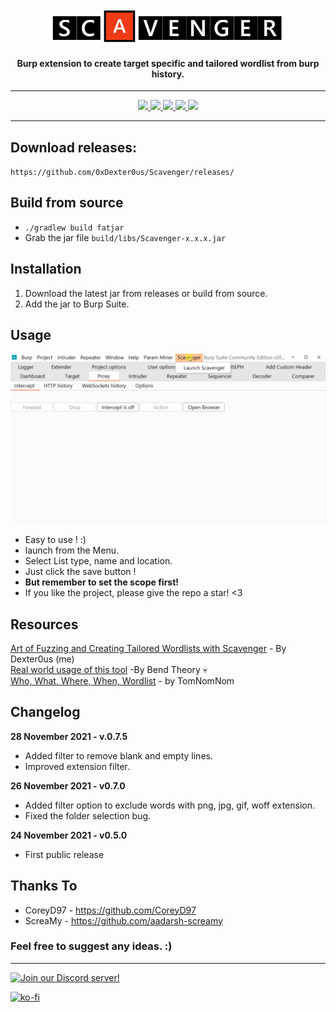 <h1 align="center">
  <br>
  <a href="https://github.com/0xDexter0us/Scavenger/"><img src="https://github.com/0xDexter0us/Scavenger/raw/main/images/scavenger.PNG" alt="Scavenger" width="380" align="middle" style="vertical-align:top"></a>
</h1>

<h4 align="center">Burp extension to create target specific and tailored wordlist from burp history.</h4>

---

<p align="center">
  <a href="https://github.com/0xDexter0us/Scavenger/releases">
    <img src="https://img.shields.io/github/release/0xDexter0us/Scavenger.svg">
  </a>
  <a href="https://github.com/0xDexter0us/Scavenger/">
      <img src="https://img.shields.io/github/stars/0xDexter0us/Scavenger.svg?style=social&label=Stars">
  </a>
  <a href="https://github.com/0xDexter0us/Scavenger/">
    <img src="https://img.shields.io/github/followers/0xDexter0us.svg?style=social&label=Follow">
  </a>
  <a href="https://twitter.com/intent/follow?screen_name=0xDexter0us">
      <img src="https://img.shields.io/twitter/follow/0xDexter0us.svg?style=social&label=Follow">
  </a>
  <a href="https://discord.gg/bugbounty">
      <img src="https://img.shields.io/badge/chat-on%20discord-7289da.svg">
  </a>

</p>

---

## Download releases:
`https://github.com/0xDexter0us/Scavenger/releases/`

## Build from source
* `./gradlew build fatjar`
* Grab the jar file `build/libs/Scavenger-x.x.x.jar`

## Installation
1. Download the latest jar from releases or build from source.
2. Add the jar to Burp Suite.

## Usage
![Usage Gif](images/Animation.gif)


* Easy to use ! :) 
* launch from the Menu.
* Select List type, name and location.
* Just click the save button ! 
* **But remember to set the scope first!**
* If you like the project, please give the repo a star! <3

## Resources

[Art of Fuzzing and Creating Tailored Wordlists with Scavenger](https://blog.dexter0us.com/posts/art-of-fuzzing-and-tailored-wordlist/) - By Dexter0us (me)<br>
[Real world usage of this tool](https://bendtheory.medium.com/finding-and-exploiting-unintended-functionality-in-main-web-app-apis-6eca3ef000af) -By Bend Theory :skull:<br>
[Who, What, Where, When, Wordlist](https://www.youtube.com/watch?v=W4_QCSIujQ4) - by TomNomNom

## Changelog

**28 November 2021 - v.0.7.5**
 - Added filter to remove blank and empty lines.
 - Improved extension filter.

**26 November 2021 - v0.7.0**
 - Added filter option to exclude words with png, jpg, gif, woff extension.
 - Fixed the folder selection bug.

**24 November 2021 - v0.5.0**
 - First public release

## Thanks To

* CoreyD97 - https://github.com/CoreyD97
* ScreaMy - https://github.com/aadarsh-screamy

### Feel free to suggest any ideas. :)

-----

[![Join our Discord server!](https://invidget.switchblade.xyz/bugbounty)](http://discord.gg/bugbounty)

[![ko-fi](https://ko-fi.com/img/githubbutton_sm.svg)](https://ko-fi.com/Q5Q76ZT6K)
